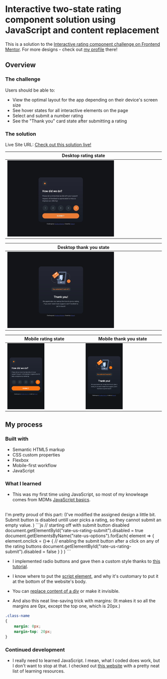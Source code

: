 
# Interactive two-state rating component solution using JavaScript and content replacement

This is a solution to the [Interactive rating component challenge on Frontend Mentor](https://www.frontendmentor.io/challenges/interactive-rating-component-koxpeBUmI). For more designs - check out [my profile](https://www.frontendmentor.io/profile/Fobya7) there!


## Overview

### The challenge

Users should be able to:

- View the optimal layout for the app depending on their device's screen size
- See hover states for all interactive elements on the page
- Select and submit a number rating
- See the "Thank you" card state after submitting a rating

### The solution

Live Site URL: [Check out this solution live!]()

| Desktop rating state |
| --- |
| <img src="readme/screenshot-desktop.jpeg" width=70%> |

| Desktop thank you state |
| --- |
| <img src="readme/screenshot-desktop-thank-you.jpeg" width=70%> |

| Mobile rating state | Mobile thank you state |
| --- | --- |
| <img src="readme/screenshot-mobile.png" width=50%> | <img src="readme/screenshot-mobile-thank-you.png" width=50%> |


## My process

### Built with

- Semantic HTML5 markup
- CSS custom properties
- Flexbox
- Mobile-first workflow
- JavaScript

### What I learned

- This was my first time using JavaScript, so most of my knowleage comes from MDMs [JavaScript basics](https://developer.mozilla.org/en-US/docs/Learn/Getting_started_with_the_web/JavaScript_basics).
<br>
I'm pretty proud of this part: (I've modified the assigned design a little bit. Submit button is disabled untill user picks a rating, so they cannot submit an empty value. )
```js
// starting off with submit button disabled
document.getElementById("rate-us-rating-submit").disabled = true
document.getElementsByName("rate-us-options").forEach( element =>
{
    element.onclick = ()=>
    {
        // enabling the submit button after a click on any of the rating buttons
        document.getElementById("rate-us-rating-submit").disabled = false
    }
} )
```

- I implemented radio buttons and gave then a custom style thanks to [this tutorial](https://www.w3schools.com/howto/howto_css_custom_checkbox.asp).

- I know where to put the [script element](https://developer.mozilla.org/en-US/docs/Learn/JavaScript/First_steps/What_is_JavaScript#script_loading_strategies), and why it's customary to put it at the bottom of the website's body.

- You can [replace content of a div](https://stackoverflow.com/questions/37347690/how-to-replace-div-with-another-div-in-javascript) or make it invisible.

- And also this neat line-saving trick with margins: (It makes it so all the margins are 0px, except the top one, which is 20px.)
```css
.class-name
{
    margin: 0px;
    margin-top: 20px;
}
```

### Continued development

- I really need to learned JavaScript. I mean, what I coded does work, but I don't want to stop at that. I checked out [this website](https://techbootcamps.utexas.edu/blog/best-ways-to-learn-javascript/) with a pretty neat list of learning resources.
